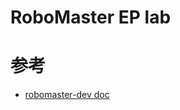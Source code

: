 # RoboMaster EP lab

# 参考
*  [robomaster-dev doc](https://robomaster-dev.readthedocs.io/zh_CN/latest/index.html)